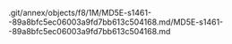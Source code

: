 .git/annex/objects/f8/1M/MD5E-s1461--89a8bfc5ec06003a9fd7bb613c504168.md/MD5E-s1461--89a8bfc5ec06003a9fd7bb613c504168.md